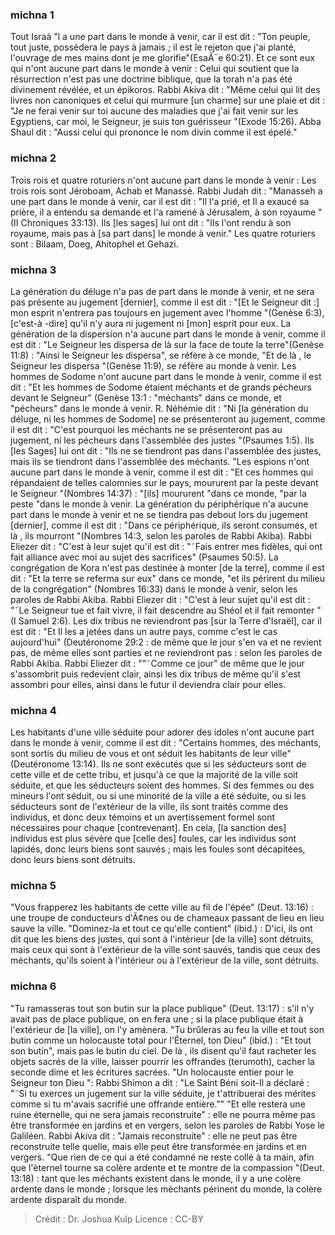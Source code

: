 
### michna 1
Tout Israà "l a une part dans le monde à venir, car il est dit : "Ton peuple, tout juste, possédera le pays à jamais ; il est le rejeton que j'ai planté, l'ouvrage de mes mains dont je me glorifie"(EsaÃ¯e 60:21). Et ce sont eux qui n'ont aucune part dans le monde à venir : Celui qui soutient que la résurrection n'est pas une doctrine biblique, que la torah n'a pas été divinement révélée, et un épikoros. Rabbi Akiva dit :  "Même celui qui lit des livres non canoniques et celui qui murmure [un charme] sur une plaie et dit : "Je ne ferai venir sur toi aucune des maladies que j'ai fait venir sur les Egyptiens, car moi, le Seigneur, je suis ton guérisseur "(Exode 15:26). Abba Shaul dit : "Aussi celui qui prononce le nom divin comme il est épelé."

### michna 2
Trois rois et quatre roturiers n'ont aucune part dans le monde à venir : Les trois rois sont Jéroboam, Achab et Manassé. Rabbi Judah dit : "Manasseh a une part dans le monde à venir, car il est dit : "Il l'a prié, et Il a exaucé sa prière, il a entendu sa demande et l'a ramené à Jérusalem, à son royaume "(II Chroniques 33:13). Ils [les sages] lui ont dit :  "Ils l'ont rendu à son royaume, mais pas à [sa part dans] le monde à venir." Les quatre roturiers sont : Bilaam, Doeg, Ahitophel et Gehazi.

### michna 3
La génération du déluge n'a pas de part dans le monde à venir, et ne sera pas présente au jugement [dernier], comme il est dit : "[Et le Seigneur dit :] mon esprit n'entrera pas toujours en jugement avec l'homme "(Genèse 6:3), [c'est-à -dire] qu'il n'y aura ni jugement ni [mon] esprit pour eux. La génération de la dispersion n'a aucune part dans le monde à venir, comme il est dit : "Le Seigneur les dispersa de là sur la face de toute la terre"(Genèse 11:8) : "Ainsi le Seigneur les dispersa", se réfère à ce monde, "Et de là , le Seigneur les dispersa "(Genèse 11:9), se réfère au monde à venir. Les hommes de Sodome n'ont aucune part dans le monde à venir, comme il est dit : "Et les hommes de Sodome étaient méchants et de grands pécheurs devant le Seigneur" (Genèse 13:1 : "méchants" dans ce monde, et "pécheurs" dans le monde à venir. R. Néhémie dit : "Ni [la génération du déluge, ni les hommes de Sodome] ne se présenteront au jugement, comme il est dit : "C'est pourquoi les méchants ne se présenteront pas au jugement, ni les pécheurs dans l'assemblée des justes "(Psaumes 1:5). Ils [les Sages] lui ont dit : "Ils ne se tiendront pas dans l'assemblée des justes, mais ils se tiendront dans l'assemblée des méchants. "Les espions n'ont aucune part dans le monde à venir, comme il est dit : "Et ces hommes qui répandaient de telles calomnies sur le pays, moururent par la peste devant le Seigneur "(Nombres 14:37) :  "[ils] moururent "dans ce monde, "par la peste "dans le monde à venir. La génération du périphérique n'a aucune part dans le monde à venir et ne se tiendra pas debout lors du jugement [dernier], comme il est dit : "Dans ce périphérique, ils seront consumés, et là , ils mourront "(Nombres 14:3, selon les paroles de Rabbi Akiba). Rabbi Eliezer dit : "C'est à leur sujet qu'il est dit : "˜Fais entrer mes fidèles, qui ont fait alliance avec moi au sujet des sacrifices" (Psaumes 50:5). La congrégation de Kora n'est pas destinée à monter [de la terre], comme il est dit : "Et la terre se referma sur eux" dans ce monde, "et ils périrent du milieu de la congrégation" (Nombres 16:33) dans le monde à venir, selon les paroles de Rabbi Akiba. Rabbi Eliezer dit : "C'est à leur sujet qu'il est dit : "˜Le Seigneur tue et fait vivre, il fait descendre au Shéol et il fait remonter "(I Samuel 2:6). Les dix tribus ne reviendront pas [sur la Terre d'Israël], car il est dit : "Et Il les a jetées dans un autre pays, comme c'est le cas aujourd'hui" (Deutéronome 29:2 : de même que le jour s'en va et ne revient pas, de même elles sont parties et ne reviendront pas : selon les paroles de Rabbi Akiba. Rabbi Eliezer dit : ""˜Comme ce jour" de même que le jour s'assombrit puis redevient clair, ainsi les dix tribus de même qu'il s'est assombri pour elles, ainsi dans le futur il deviendra clair pour elles.

### michna 4
Les habitants d'une ville séduite pour adorer des idoles n'ont aucune part dans le monde à venir, comme il est dit : "Certains hommes, des méchants, sont sortis du milieu de vous et ont séduit les habitants de leur ville" (Deutéronome 13:14). Ils ne sont exécutés que si les séducteurs sont de cette ville et de cette tribu, et jusqu'à ce que la majorité de la ville soit séduite, et que les séducteurs soient des hommes. Si des femmes ou des mineurs l'ont séduit, ou si une minorité de la ville a été séduite, ou si les séducteurs sont de l'extérieur de la ville, ils sont traités comme des individus, et donc deux témoins et un avertissement formel sont nécessaires pour chaque [contrevenant]. En cela, [la sanction des] individus est plus sévère que [celle des] foules, car les individus sont lapidés, donc leurs biens sont sauvés ; mais les foules sont décapitées, donc leurs biens sont détruits.

### michna 5
"Vous frapperez les habitants de cette ville au fil de l'épée" (Deut. 13:16) : une troupe de conducteurs d'Ã¢nes ou de chameaux passant de lieu en lieu sauve la ville. "Dominez-la et tout ce qu'elle contient" (ibid.) :  D'ici, ils ont dit que les biens des justes, qui sont à l'intérieur [de la ville] sont détruits, mais ceux qui sont à l'extérieur de la ville sont sauvés, tandis que ceux des méchants, qu'ils soient à l'intérieur ou à l'extérieur de la ville, sont détruits.

### michna 6
"Tu ramasseras tout son butin sur la place publique" (Deut. 13:17) : s'il n'y avait pas de place publique, on en fera une ; si la place publique était à l'extérieur de [la ville], on l'y amènera. "Tu brûleras au feu la ville et tout son butin comme un holocauste total pour l'Éternel, ton Dieu" (ibid.) :  "Et tout son butin", mais pas le butin du ciel. De là , ils disent qu'il faut racheter les objets sacrés de la ville, laisser pourrir les offrandes (terumoth), cacher la seconde dime et les écritures sacrées. "Un holocauste entier pour le Seigneur ton Dieu ":   Rabbi Shimon a dit :  "Le Saint Béni soit-Il a déclaré : "˜Si tu exerces un jugement sur la ville séduite, je t'attribuerai des mérites comme si tu m'avais sacrifié une offrande entière."" "Et elle restera une ruine éternelle, qui ne sera jamais reconstruite" : elle ne pourra même pas être transformée en jardins et en vergers, selon les paroles de Rabbi Yose le Galiléen. Rabbi Akiva dit : "Jamais reconstruite" : elle ne peut pas être reconstruite telle quelle, mais elle peut être transformée en jardins et en vergers. "Que rien de ce qui a été condamné ne reste collé à ta main, afin que l'èternel tourne sa colère ardente et te montre de la compassion "(Deut. 13:18) : tant que les méchants existent dans le monde, il y a une colère ardente dans le monde ; lorsque les méchants périnent du monde, la colère ardente disparaît du monde.

>Crédit : Dr. Joshua Kulp
>Licence : CC-BY